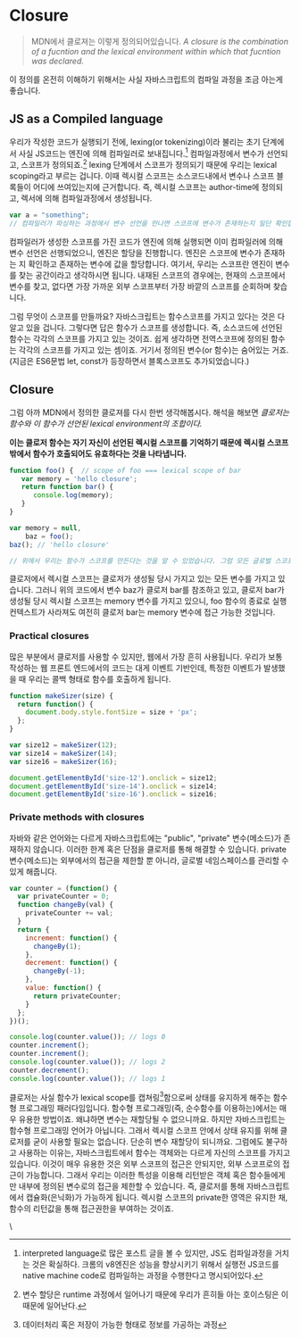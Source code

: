 # Closure

> MDN에서 클로져는 이렇게 정의되어있습니다.
> _A closure is the combination of a fucntion and the lexical environment within which that fucntion was declared._

이 정의를 온전히 이해하기 위해서는 사실 자바스크립트의 컴파일 과정을 조금 아는게 좋습니다.



## JS as a Compiled language

우리가 작성한 코드가 실행되기 전에, lexing(or tokenizing)이라 불리는 초기 단계에서 사실 JS코드는 엔진에 의해 컴파일러로 보내집니다.[^is JS a compiled language?] 컴파일과정에서 변수가 선언되고, 스코프가 정의되죠.[^호이스팅] lexing 단계에서 스코프가 정의되기 때문에 우리는 lexical scoping라고 부르는 겁니다. 이때 렉시컬 스코프는 소스코드내에서 변수나 스코프 블록들이 어디에 쓰여있는지에 근거합니다. 즉, 렉시컬 스코프는 author-time에 정의되고, 렉서에 의해 컴파일과정에서 생성됩니다. 

```javascript
var a = "something";
// 컴파일러가 파싱하는 과정에서 변수 선언을 만나면 스코프에 변수가 존재하는지 일단 확인합니다. 있다면 다음 코드로 넘어가고, 없다면 "a" 변수를 스코프에 생성합니다. 할당은 이루어지지 않습니다.
```



컴파일러가 생성한 스코프를 가진 코드가 엔진에 의해 실행되면 이미 컴파일러에 의해 변수 선언은 선행되었으니, 엔진은 할당을 진행합니다. 엔진은 스코프에 변수가 존재하는 지 확인하고 존재하는 변수에 값을 할당합니다. 여기서, 우리는 스코프란 엔진이 변수를 찾는 공간이라고 생각하시면 됩니다. 내재된 스코프의 경우에는, 현재의 스코프에서 변수를 찾고, 없다면 가장 가까운 외부 스코프부터 가장 바깥의 스코프를 순회하며 찾습니다. 

그럼 무엇이 스코프를 만들까요? 자바스크립트는 함수스코프를 가지고 있다는 것은 다 알고 있을 겁니다. 그렇다면 답은 함수가 스코프를 생성합니다. 즉, 소스코드에 선언된 함수는 각각의 스코프를 가지고 있는 것이죠. 쉽게 생각하면 전역스코프에 정의된 함수는 각각의 스코프를 가지고 있는 셈이죠. 거기서 정의된 변수(or 함수)는 숨어있는 거죠.(지금은 ES6문법 let, const가 등장하면서 블록스코프도 추가되었습니다.)



## Closure

그럼 아까 MDN에서 정의한 클로져를 다시 한번 생각해봅시다. 해석을 해보면 
_클로저는 함수와 이 함수가 선언된 lexical environment의 조합이다._ 

**이는 클로저 함수는 자기 자신이 선언된 렉시컬 스코프를 기억하기 때문에 렉시컬 스코프 밖에서 함수가 호출되어도 유효하다는 것을 나타냅니다.**

```javascript
function foo() {  // scope of foo === lexical scope of bar
   var memory = 'hello closure';
   return function bar() {
      console.log(memory);
   }
}

var memory = null,
    baz = foo();
baz(); // 'hello closure'

// 위에서 우리는 함수가 스코프를 만든다는 것을 알 수 있었습니다. 그럼 모든 글로벌 스코프에 정의된 변수는 사실 global scope === lexical scope of 변수 인걸 알 수 있습니다.
```

클로저에서 렉시컬 스코프는 클로저가 생성될 당시 가지고 있는 모든 변수를 가지고 있습니다. 그러니 위의 코드에서 변수 baz가 클로저 bar를 참조하고 있고, 클로저 bar가 생성될 당시 렉시컬 스코프는 memory 변수를 가지고 있으니, foo 함수의 종료로 실행컨텍스트가 사라져도 여전히 클로저 bar는 memory 변수에 접근 가능한 것입니다. 

### Practical closures

많은 부분에서 클로저를 사용할 수 있지만, 웹에서 가장 흔히 사용됩니다. 우리가 보통 작성하는 웹 프론트 엔드에서의 코드는 대게 이벤트 기반인데, 특정한 이벤트가 발생했을 때 우리는 콜백 형태로 함수를 호출하게 됩니다.

```js
function makeSizer(size) {
  return function() {
    document.body.style.fontSize = size + 'px';
  };
}

var size12 = makeSizer(12);
var size14 = makeSizer(14);
var size16 = makeSizer(16);

document.getElementById('size-12').onclick = size12;
document.getElementById('size-14').onclick = size14;
document.getElementById('size-16').onclick = size16;
```

### Private methods with closures	

자바와 같은 언어와는 다르게 자바스크립트에는 "public", "private" 변수(메소드)가 존재하지 않습니다. 이러한 한계 혹은 단점을 클로저를 통해 해결할 수 있습니다. private 변수(메소드)는 외부에서의 접근을 제한할 뿐 아니라, 글로벌 네임스페이스를 관리할 수 있게 해줍니다. 

```js
var counter = (function() {
  var privateCounter = 0;
  function changeBy(val) {
    privateCounter += val;
  }
  return {
    increment: function() {
      changeBy(1);
    },
    decrement: function() {
      changeBy(-1);
    },
    value: function() {
      return privateCounter;
    }
  };   
})();

console.log(counter.value()); // logs 0
counter.increment();
counter.increment();
console.log(counter.value()); // logs 2
counter.decrement();
console.log(counter.value()); // logs 1
```





클로저는 사실 함수가 lexical scope를 캡쳐링[^capture]함으로써 상태를 유지하게 해주는  함수형 프로그래밍 패러다임입니다. 함수형 프로그래밍(즉, 순수함수를 이용하는)에서는 매우 유용한 방법이죠. 왜냐하면 변수는 재할당될 수 없으니까요. 하지만 자바스크립트는 함수형 프로그래밍 언어가 아닙니다. 그래서 렉시컬 스코프 안에서 상태 유지를 위해 클로저를 굳이 사용할 필요는 없습니다. 단순히 변수 재할당이 되니까요. 그럼에도 불구하고 사용하는 이유는, 자바스크립트에서 함수는 객체와는 다르게 자신의 스코프를 가지고 있습니다. 이것이 매우 유용한 것은 외부 스코프의 접근은 안되지만, 외부 스코프로의 접근이 가능합니다. 그래서 우리는 이러한 특성을 이용해 리턴받은 객체 혹은 함수들에게만 내부에 정의된 변수로의 접근을 제한할 수 있습니다. 즉, 클로저를 통해 자바스크립트에서 캡슐화(은닉화)가 가능하게 됩니다. 렉시컬 스코프의 private한 영역은 유지한 채, 함수의 리턴값을 통해 접근권한을 부여하는 것이죠.

\



[^capture]:  데이터처리 혹은 저장이 가능한 형태로 정보를 가공하는 과정
[^is JS a compiled language?]: interpreted language로 많은 포스트 글을 볼 수 있지만,  JS도 컴파일과정을 거치는 것은 확실하다. 크롬의 v8엔진은 성능을 향상시키기 위해서 실행전 JS코드를 native machine code로 컴파일하는 과정을 수행한다고 명시되어있다.
[^호이스팅]: 변수 할당은 runtime 과정에서 일어나기 때문에 우리가 흔히들 아는 호이스팅은 이 때문에 일어난다.